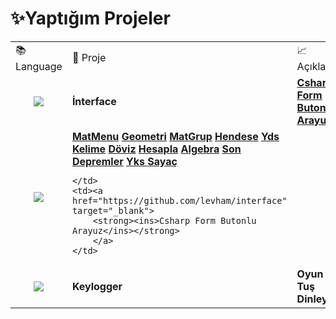 # ✨Yaptığım Projeler   


<div align="left">
  <table>
<tr>
	  <td>📚 Language </td> <td>📌 Proje </td> <td>📈 Açıklama </td>
</tr> 
<tr>
	<td align="center">
	  <img src="https://img.shields.io/badge/c%23-%23239120.svg?style=for-the-badge&logo=c-sharp&logoColor=white"  />
	</td> 
	<td>
	  <strong>İnterface</strong>
	</td>
	<td><a href="https://github.com/levham/interface" target="_blank">
		<strong><ins>Csharp Form Butonlu Arayuz</ins></strong>
		</a>
	</td>
</tr>



<tr>
	<td align="center">
	  <img src="https://img.shields.io/badge/javascript-%23323330.svg?style=for-the-badge&logo=javascript&logoColor=%23F7DF1E"  />
	</td> 
	<td>
<a href="https://t.me/mat_mr1aybot" target="_blank"><strong>MatMenu</strong></a>
<a href="https://t.me/geo_mr1aybot   " target="_blank"><strong>Geometri</strong></a>
<a href="https://t.me/matgrup_mr1aybot " target="_blank"><strong>MatGrup</strong></a>
<a href="https://t.me/hendese_mr1aybot " target="_blank"><strong>Hendese</strong></a>
<a href="https://t.me/ydskelime_mr1aybot" target="_blank"><strong>Yds Kelime</strong></a>
<a href="https://t.me/doviz_mr1aybot " target="_blank"><strong>Döviz</strong></a>
<a href="https://t.me/hesapla_mr1aybot" target="_blank"><strong>Hesapla</strong></a>
<a href="https://t.me/algebra_mr1aybot" target="_blank"><strong>Algebra</strong></a>
<a href="https://t.me/deprem_mr1aybot" target="_blank"><strong>Son Depremler</strong></a>
<a href="https://t.me/ykssayac_mr1aybot" target="_blank"><strong>Yks Sayaç</strong></a>


	</td>
	<td><a href="https://github.com/levham/interface" target="_blank">
		<strong><ins>Csharp Form Butonlu Arayuz</ins></strong>
		</a>
	</td>
</tr>








<tr>
	<td align="center">
	  <img src="https://img.shields.io/badge/c++-%2300599C.svg?style=for-the-badge&logo=c%2B%2B&logoColor=white)"  />
	</td> 
	<td>
	  <strong>Keylogger</strong>
	</td>
	<td>
	  <strong>Oyun İçi Tuş Dinleyici</strong>
	</td>
</tr>





</table>
 


